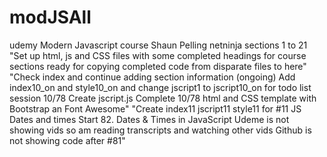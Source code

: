 # modJSAll
udemy Modern Javascript course Shaun Pelling netninja sections 1 to 21
"Set up html, js and CSS files with some completed headings for course sections ready for copying completed code from disparate files to here"
"Check index and continue adding section information (ongoing) Add index10_on and style10_on and change jscript1 to jscript10_on for todo list session 10/78  Create jscript.js Complete 10/78 html and CSS template with Bootstrap an Font Awesome"
"Create index11 jscript11 style11 for #11 JS Dates and times Start 82. Dates & Times in JavaScript Udeme is not showing vids so am reading transcripts and watching other vids Github is not showing code after #81"



